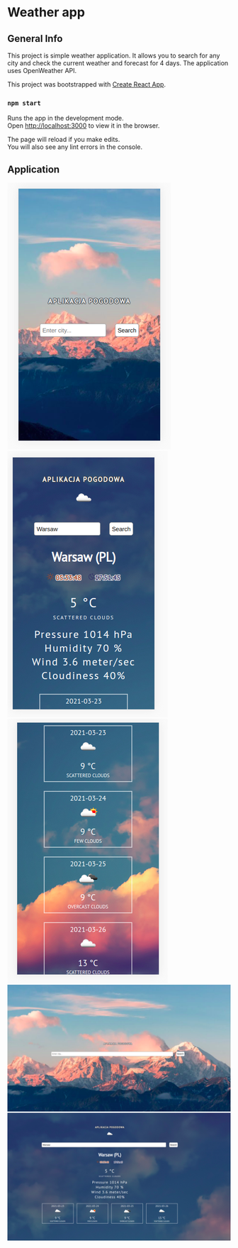 # Weather app

## General Info

This project is simple weather application. It allows you to search for any city and check the current weather and forecast for 4 days.
The application uses OpenWeather API.

This project was bootstrapped with [Create React App](https://github.com/facebook/create-react-app).

### `npm start`

Runs the app in the development mode.\
Open [http://localhost:3000](http://localhost:3000) to view it in the browser.

The page will reload if you make edits.\
You will also see any lint errors in the console.

## Application

![mobile](./images/sm1.png)
![mobile](./images/sm2.png)
![mobile](./images/sm3.png)
![](./images/b1.png)
![](./images/b2.png)
